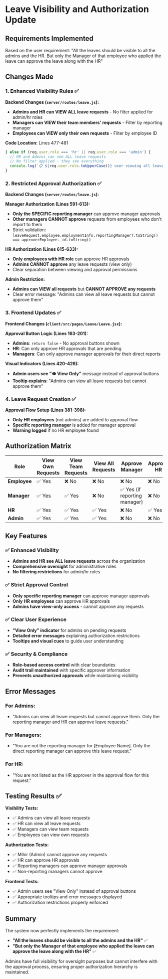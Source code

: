 # Leave Visibility and Authorization Update

## Requirements Implemented
Based on the user requirement: "All the leaves should be visible to all the admins and the HR. But only the Manager of that employee who applied the leave can approve the leave along with the HR"

## Changes Made

### 1. Enhanced Visibility Rules ✅

**Backend Changes (`server/routes/leave.js`):**
- **Admins and HR can VIEW ALL leave requests** - No filter applied for admin/hr roles
- **Managers can VIEW their team members' requests** - Filter by reporting manager
- **Employees can VIEW only their own requests** - Filter by employee ID

**Code Location:** Lines 477-481
```javascript
} else if (req.user.role === 'hr' || req.user.role === 'admin') {
  // HR and Admins can see ALL leave requests
  // No filter applied - they see everything
  console.log(`📋 ${req.user.role.toUpperCase()} user viewing all leave requests`);
}
```

### 2. Restricted Approval Authorization ✅

**Backend Changes (`server/routes/leave.js`):**

**Manager Authorization (Lines 591-613):**
- **Only the SPECIFIC reporting manager** can approve manager approvals
- **Other managers CANNOT approve** requests from employees who don't report to them
- Strict validation: `leaveRequest.employee.employmentInfo.reportingManager?.toString() === approverEmployee._id.toString()`

**HR Authorization (Lines 615-633):**
- **Only employees with HR role** can approve HR approvals
- **Admins CANNOT approve** any leave requests (view only)
- Clear separation between viewing and approval permissions

**Admin Restriction:**
- **Admins can VIEW all requests** but **CANNOT APPROVE any requests**
- Clear error message: "Admins can view all leave requests but cannot approve them"

### 3. Frontend Updates ✅

**Frontend Changes (`client/src/pages/Leave/Leave.jsx`):**

**Approval Button Logic (Lines 163-201):**
- **Admins**: `return false` - No approval buttons shown
- **HR**: Can only approve HR approvals that are pending
- **Managers**: Can only approve manager approvals for their direct reports

**Visual Indicators (Lines 420-426):**
- **Admin users see "👁️ View Only"** message instead of approval buttons
- **Tooltip explains**: "Admins can view all leave requests but cannot approve them"

### 4. Leave Request Creation ✅

**Approval Flow Setup (Lines 381-398):**
- **Only HR employees** (not admins) are added to approval flow
- **Specific reporting manager** is added for manager approval
- **Warning logged** if no HR employee found

## Authorization Matrix

| Role | View Own Requests | View Team Requests | View All Requests | Approve Manager | Approve HR |
|------|------------------|-------------------|------------------|----------------|------------|
| **Employee** | ✅ Yes | ❌ No | ❌ No | ❌ No | ❌ No |
| **Manager** | ✅ Yes | ✅ Yes | ❌ No | ✅ Yes (if reporting manager) | ❌ No |
| **HR** | ✅ Yes | ✅ Yes | ✅ Yes | ❌ No | ✅ Yes |
| **Admin** | ✅ Yes | ✅ Yes | ✅ Yes | ❌ No | ❌ No |

## Key Features

### ✅ Enhanced Visibility
- **Admins and HR see ALL leave requests** across the organization
- **Comprehensive oversight** for administrative roles
- **No filtering restrictions** for admin/hr roles

### ✅ Strict Approval Control
- **Only specific reporting manager** can approve manager approvals
- **Only HR employees** can approve HR approvals
- **Admins have view-only access** - cannot approve any requests

### ✅ Clear User Experience
- **"View Only" indicator** for admins on pending requests
- **Detailed error messages** explaining authorization restrictions
- **Tooltips and visual cues** to guide user understanding

### ✅ Security & Compliance
- **Role-based access control** with clear boundaries
- **Audit trail maintained** with specific approver information
- **Prevents unauthorized approvals** while maintaining visibility

## Error Messages

### For Admins:
- "Admins can view all leave requests but cannot approve them. Only the reporting manager and HR can approve leave requests."

### For Managers:
- "You are not the reporting manager for [Employee Name]. Only the direct reporting manager can approve this leave request."

### For HR:
- "You are not listed as the HR approver in the approval flow for this request."

## Testing Results ✅

**Visibility Tests:**
- ✅ Admins can view all leave requests
- ✅ HR can view all leave requests  
- ✅ Managers can view team requests
- ✅ Employees can view own requests

**Authorization Tests:**
- ✅ Mihir (Admin) cannot approve any requests
- ✅ HR can approve HR approvals
- ✅ Reporting managers can approve manager approvals
- ✅ Non-reporting managers cannot approve

**Frontend Tests:**
- ✅ Admin users see "View Only" instead of approval buttons
- ✅ Appropriate tooltips and error messages displayed
- ✅ Authorization restrictions properly enforced

## Summary

The system now perfectly implements the requirement:
- **"All the leaves should be visible to all the admins and the HR"** ✅
- **"But only the Manager of that employee who applied the leave can approve the leave along with the HR"** ✅

Admins have full visibility for oversight purposes but cannot interfere with the approval process, ensuring proper authorization hierarchy is maintained.
